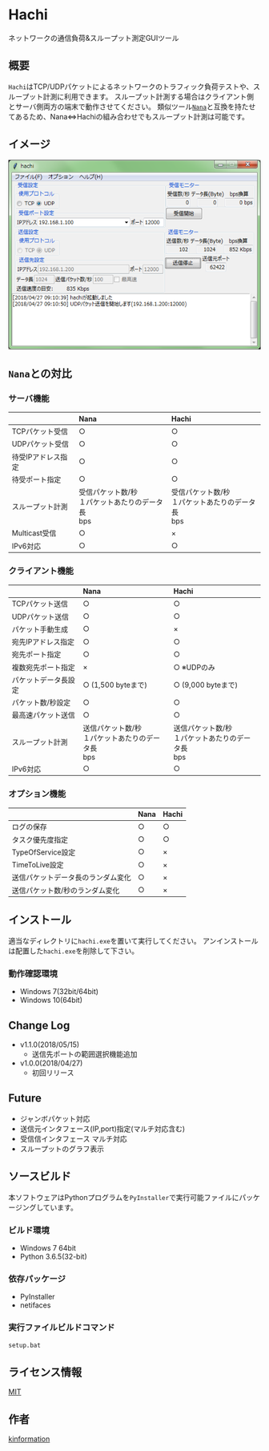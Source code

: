 Hachi
====

ネットワークの通信負荷&スループット測定GUIツール

## 概要

`Hachi`はTCP/UDPパケットによるネットワークのトラフィック負荷テストや、スループット計測に利用できます。
スループット計測する場合はクライアント側とサーバ側両方の端末で動作させてください。
類似ツール[`Nana`](https://www.vector.co.jp/soft/winnt/net/se168678.html)と互換を持たせてあるため、Nana<=>Hachiの組み合わせでもスループット計測は可能です。

## イメージ

![画面キャプチャ](capture.png)

## `Nana`との対比

### サーバ機能

||Nana|Hachi|
|:--|:--|:--|
|TCPパケット受信|○|○|
|UDPパケット受信|○|○|
|待受IPアドレス指定|○|○|
|待受ポート指定|○|○|
|スループット計測|受信パケット数/秒<br>１パケットあたりのデータ長<br>bps|受信パケット数/秒<br>１パケットあたりのデータ長<br>bps|
|Multicast受信|○|×|
|IPv6対応|○|○|

### クライアント機能

||Nana|Hachi|
|:--|:--|:--|
|TCPパケット送信|○|○|
|UDPパケット送信|○|○|
|パケット手動生成|○|×|
|宛先IPアドレス指定|○|○|
|宛先ポート指定|○|○|
|複数宛先ポート指定|×|○ ※UDPのみ|
|パケットデータ長設定|○ (1,500 byteまで)|○ (9,000 byteまで)|
|パケット数/秒設定|○|○|
|最高速パケット送信|○|○|
|スループット計測|送信パケット数/秒<br>１パケットあたりのデータ長<br>bps|送信パケット数/秒<br>１パケットあたりのデータ長<br>bps|
|IPv6対応|○|○|

### オプション機能

||Nana|Hachi|
|:--|:--|:--|
|ログの保存|○|○|
|タスク優先度指定|○|○|
|TypeOfService設定|○|×|
|TimeToLive設定|○|×|
|送信パケットデータ長のランダム変化|○|×|
|送信パケット数/秒のランダム変化|○|×|

## インストール

適当なディレクトリに`hachi.exe`を置いて実行してください。
アンインストールは配置した`hachi.exe`を削除して下さい。

### 動作確認環境

- Windows 7(32bit/64bit)
- Windows 10(64bit)

## Change Log

- v1.1.0(2018/05/15)
  - 送信先ポートの範囲選択機能追加
- v1.0.0(2018/04/27)
  - 初回リリース

## Future

- ジャンボパケット対応
- 送信元インタフェース(IP,port)指定(マルチ対応含む)
- 受信信インタフェース マルチ対応
- スループットのグラフ表示

## ソースビルド

本ソフトウェアはPythonプログラムを`PyInstaller`で実行可能ファイルにパッケージングしています。

### ビルド環境

* Windows 7 64bit
* Python 3.6.5(32-bit)

### 依存パッケージ

* PyInstaller
* netifaces

### 実行ファイルビルドコマンド

```
setup.bat
```

## ライセンス情報

[MIT](https://github.com/kinformation/hachi/blob/master/LICENSE.txt)

## 作者

[kinformation](https://github.com/kinformation)
